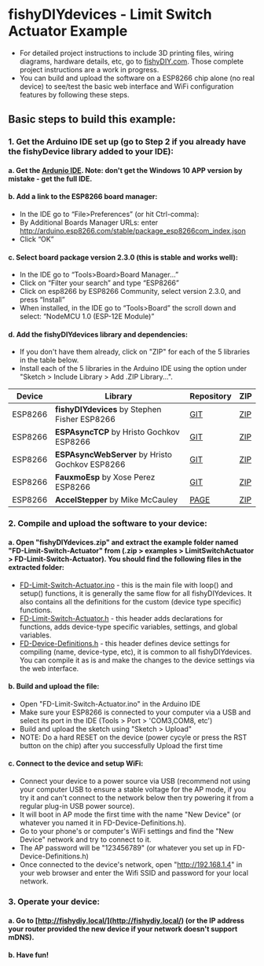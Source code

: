 # fishyDIYdevices - Limit Switch Actuator Example
* For detailed project instructions to include 3D printing files, wiring diagrams, hardware details, etc, go to [fishyDIY.com](http://fishyDIY.com).  Those complete project instructions are a work in progress.  
* You can build and upload the software on a ESP8266 chip alone (no real device) to see/test the basic web interface and WiFi configuration features by following these steps.
## Basic steps to build this example:
### 1. Get the Arduino IDE set up (go to Step 2 if you already have the fishyDevice library added to your IDE):
  #### a. Get the [Ardunio IDE](https://www.arduino.cc/). Note: don't get the Windows 10 APP version by mistake - get the full IDE.
  #### b. Add a link to the ESP8266 board manager:	
  - In the IDE go to “File>Preferences” (or hit Ctrl-comma):
  - By Additional Boards Manager URLs: enter http://arduino.esp8266.com/stable/package_esp8266com_index.json
  - Click “OK”
  #### c. Select board package version 2.3.0 (this is stable and works well):
  - In the IDE go to “Tools>Board>Board Manager…”
  - Click on “Filter your search” and type “ESP8266”
  - Click on esp8266 by ESP8266 Community, select version 2.3.0, and press “Install”
  - When installed, in the IDE go to “Tools>Board” the scroll down and select: “NodeMCU 1.0 (ESP-12E Module)”
  #### d. Add the fishyDIYdevices library and dependencies:
  - If you don't have them already, click on "ZIP" for each of the 5 libraries in the table below. 
  - Install each of the 5 libraries in the Arduino IDE using the option under "Sketch > Include Library > Add .ZIP Library...".
  
|Device|Library|Repository|ZIP|
|-|-|-|-|
|ESP8266|**fishyDIYdevices** by Stephen Fisher ESP8266|[GIT](https://github.com/sefisher/fishyDIYdevices)|[ZIP](https://github.com/sefisher/fishyDIYdevices/archive/Main.zip)|
|ESP8266|**ESPAsyncTCP** by Hristo Gochkov ESP8266|[GIT](https://github.com/me-no-dev/ESPAsyncTCP)|[ZIP](https://github.com/me-no-dev/ESPAsyncTCP/archive/master.zip)|
|ESP8266|**ESPAsyncWebServer** by Hristo Gochkov ESP8266|[GIT](https://github.com/me-no-dev/ESPAsyncWebServer)|[ZIP](https://github.com/me-no-dev/AsyncTCP/archive/master.zip)|
|ESP8266|**FauxmoEsp** by Xose Perez ESP8266|[GIT](https://github.com/simap/fauxmoesp)|[ZIP](https://github.com/simap/fauxmoesp/archive/master.zip)|
|ESP8266|**AccelStepper** by Mike McCauley|[PAGE](http://www.airspayce.com/mikem/arduino/AccelStepper/index.html)|[ZIP](http://www.airspayce.com/mikem/arduino/AccelStepper/AccelStepper-1.59.zip)|

### 2. Compile and upload the software to your device:
  #### a. Open "fishyDIYdevices.zip" and extract the example folder named "FD-Limit-Switch-Actuator" from  (.zip > examples > LimitSwitchActuator > FD-Limit-Switch-Actuator). You should find the following files in the extracted folder:
  - [FD-Limit-Switch-Actuator.ino](FD-Limit-Switch-Actuator/FD-Limit-Switch-Actuator.ino) - this is the main file with loop() and setup() functions, it is generally the same flow for all fishyDIYdevices. It also contains all the definitions for the custom (device type specific) functions.
  - [FD-Limit-Switch-Actuator.h](FD-Limit-Switch-Actuator/FD-Limit-Switch-Actuator.h) - this header adds declarations for functions, adds device-type specific variables, settings, and global variables.
  - [FD-Device-Definitions.h](FD-Limit-Switch-Actuator/FD-Device-Definitions.h) - this header defines device settings for compiling (name, device-type, etc), it is common to all fishyDIYdevices. You can compile it as is and make the changes to the device settings via the web interface.
  #### b. Build and upload the file:
  - Open "FD-Limit-Switch-Actuator.ino" in the Arduino IDE
  - Make sure your ESP8266 is connected to your computer via a USB and select its port in the IDE (Tools > Port > 'COM3,COM8, etc')
  - Build and upload the sketch using "Sketch > Upload"
  - NOTE: Do a hard RESET on the device (power cycyle or press the RST button on the chip) after you successfully Upload the first time
  #### c. Connect to the device and setup WiFi:
  - Connect your device to a power source via USB (recommend not using your computer USB to ensure a stable voltage for the AP mode, if you try it and can't connect to the network below then try powering it from a regular plug-in USB power source).
  - It will boot in AP mode the first time with the name "New Device" (or whatever you named it in FD-Device-Definitions.h).
  - Go to your phone's or computer's WiFi settings and find the "New Device" network and try to connect to it.
  - The AP password will be "123456789" (or whatever you set up in FD-Device-Definitions.h)
  - Once connected to the device's network, open "http://192.168.1.4" in your web browser and enter the Wifi SSID and password for your local network.
### 3. Operate your device:
  #### a. Go to [http://fishydiy.local/](http://fishydiy.local/) (or the IP address your router provided the new device if your network doesn't support mDNS).
  #### b. Have fun!
